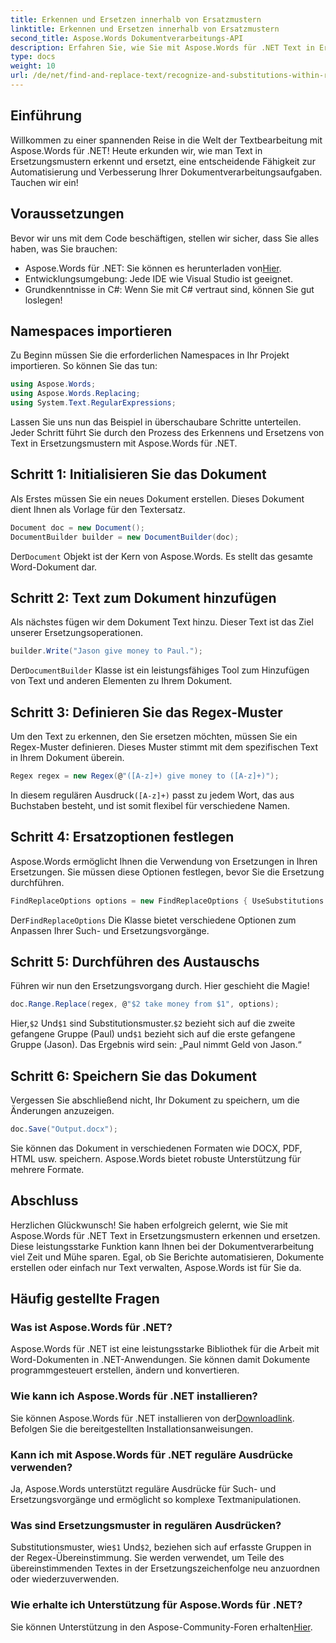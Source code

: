 ```yaml
---
title: Erkennen und Ersetzen innerhalb von Ersatzmustern
linktitle: Erkennen und Ersetzen innerhalb von Ersatzmustern
second_title: Aspose.Words Dokumentverarbeitungs-API
description: Erfahren Sie, wie Sie mit Aspose.Words für .NET Text in Ersetzungsmustern erkennen und ersetzen. Schritt-für-Schritt-Anleitung mit ausführlichen Beispielen.
type: docs
weight: 10
url: /de/net/find-and-replace-text/recognize-and-substitutions-within-replacement-patterns/
---
```

## Einführung

Willkommen zu einer spannenden Reise in die Welt der Textbearbeitung mit Aspose.Words für .NET! Heute erkunden wir, wie man Text in Ersetzungsmustern erkennt und ersetzt, eine entscheidende Fähigkeit zur Automatisierung und Verbesserung Ihrer Dokumentverarbeitungsaufgaben. Tauchen wir ein!

## Voraussetzungen

Bevor wir uns mit dem Code beschäftigen, stellen wir sicher, dass Sie alles haben, was Sie brauchen:

-  Aspose.Words für .NET: Sie können es herunterladen von[Hier](https://releases.aspose.com/words/net/).
- Entwicklungsumgebung: Jede IDE wie Visual Studio ist geeignet.
- Grundkenntnisse in C#: Wenn Sie mit C# vertraut sind, können Sie gut loslegen!

## Namespaces importieren

Zu Beginn müssen Sie die erforderlichen Namespaces in Ihr Projekt importieren. So können Sie das tun:

```csharp
using Aspose.Words;
using Aspose.Words.Replacing;
using System.Text.RegularExpressions;
```

Lassen Sie uns nun das Beispiel in überschaubare Schritte unterteilen. Jeder Schritt führt Sie durch den Prozess des Erkennens und Ersetzens von Text in Ersetzungsmustern mit Aspose.Words für .NET.

## Schritt 1: Initialisieren Sie das Dokument

Als Erstes müssen Sie ein neues Dokument erstellen. Dieses Dokument dient Ihnen als Vorlage für den Textersatz.

```csharp
Document doc = new Document();
DocumentBuilder builder = new DocumentBuilder(doc);
```

 Der`Document` Objekt ist der Kern von Aspose.Words. Es stellt das gesamte Word-Dokument dar.

## Schritt 2: Text zum Dokument hinzufügen

Als nächstes fügen wir dem Dokument Text hinzu. Dieser Text ist das Ziel unserer Ersetzungsoperationen.

```csharp
builder.Write("Jason give money to Paul.");
```

 Der`DocumentBuilder` Klasse ist ein leistungsfähiges Tool zum Hinzufügen von Text und anderen Elementen zu Ihrem Dokument.

## Schritt 3: Definieren Sie das Regex-Muster

Um den Text zu erkennen, den Sie ersetzen möchten, müssen Sie ein Regex-Muster definieren. Dieses Muster stimmt mit dem spezifischen Text in Ihrem Dokument überein.

```csharp
Regex regex = new Regex(@"([A-z]+) give money to ([A-z]+)");
```

 In diesem regulären Ausdruck`([A-z]+)` passt zu jedem Wort, das aus Buchstaben besteht, und ist somit flexibel für verschiedene Namen.

## Schritt 4: Ersatzoptionen festlegen

Aspose.Words ermöglicht Ihnen die Verwendung von Ersetzungen in Ihren Ersetzungen. Sie müssen diese Optionen festlegen, bevor Sie die Ersetzung durchführen.

```csharp
FindReplaceOptions options = new FindReplaceOptions { UseSubstitutions = true };
```

 Der`FindReplaceOptions` Die Klasse bietet verschiedene Optionen zum Anpassen Ihrer Such- und Ersetzungsvorgänge.

## Schritt 5: Durchführen des Austauschs

Führen wir nun den Ersetzungsvorgang durch. Hier geschieht die Magie!

```csharp
doc.Range.Replace(regex, @"$2 take money from $1", options);
```

 Hier,`$2` Und`$1` sind Substitutionsmuster.`$2` bezieht sich auf die zweite gefangene Gruppe (Paul) und`$1` bezieht sich auf die erste gefangene Gruppe (Jason). Das Ergebnis wird sein: „Paul nimmt Geld von Jason.“

## Schritt 6: Speichern Sie das Dokument

Vergessen Sie abschließend nicht, Ihr Dokument zu speichern, um die Änderungen anzuzeigen.

```csharp
doc.Save("Output.docx");
```

Sie können das Dokument in verschiedenen Formaten wie DOCX, PDF, HTML usw. speichern. Aspose.Words bietet robuste Unterstützung für mehrere Formate.

## Abschluss

Herzlichen Glückwunsch! Sie haben erfolgreich gelernt, wie Sie mit Aspose.Words für .NET Text in Ersetzungsmustern erkennen und ersetzen. Diese leistungsstarke Funktion kann Ihnen bei der Dokumentverarbeitung viel Zeit und Mühe sparen. Egal, ob Sie Berichte automatisieren, Dokumente erstellen oder einfach nur Text verwalten, Aspose.Words ist für Sie da.

## Häufig gestellte Fragen

### Was ist Aspose.Words für .NET?
Aspose.Words für .NET ist eine leistungsstarke Bibliothek für die Arbeit mit Word-Dokumenten in .NET-Anwendungen. Sie können damit Dokumente programmgesteuert erstellen, ändern und konvertieren.

### Wie kann ich Aspose.Words für .NET installieren?
 Sie können Aspose.Words für .NET installieren von der[Downloadlink](https://releases.aspose.com/words/net/). Befolgen Sie die bereitgestellten Installationsanweisungen.

### Kann ich mit Aspose.Words für .NET reguläre Ausdrücke verwenden?
Ja, Aspose.Words unterstützt reguläre Ausdrücke für Such- und Ersetzungsvorgänge und ermöglicht so komplexe Textmanipulationen.

### Was sind Ersetzungsmuster in regulären Ausdrücken?
 Substitutionsmuster, wie`$1` Und`$2`, beziehen sich auf erfasste Gruppen in der Regex-Übereinstimmung. Sie werden verwendet, um Teile des übereinstimmenden Textes in der Ersetzungszeichenfolge neu anzuordnen oder wiederzuverwenden.

### Wie erhalte ich Unterstützung für Aspose.Words für .NET?
 Sie können Unterstützung in den Aspose-Community-Foren erhalten[Hier](https://forum.aspose.com/c/words/8).
